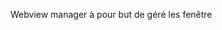 <!-- This is the markdown file that is generated by VSAgile for the newly created task. Please do not change the file names and corresponding config file. -->
Webview manager à pour  but de géré les fenêtre
